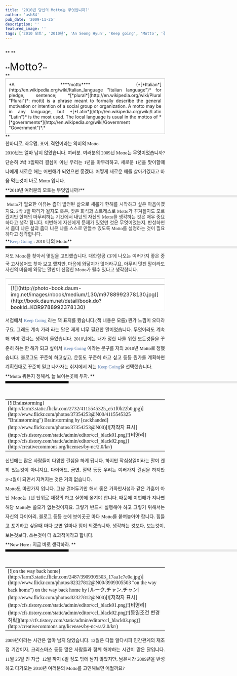 ```yaml
---
title: '2010년 당신의 Motto는 무엇입니까?'
author: 'ash84'
pub_date: '2009-11-25'
description: ''
featured_image: ''
tags: ['2010 모토', '2010년', 'An Seong Hyun', 'Keep going', 'Motto', '결심', '그래도 계속 가라', '모토', '안성현', '좌우명']
---
```



<div style="text-align: justify;"><span class="Apple-style-span" style="line-height: 48px;">**<span class="Apple-style-span" style="font-weight: normal; line-height: 18px;">  
</span>**</span></div><div style="text-align: justify;">**<span style="font-size: 24pt; ">Motto?</span>**</div><div style="text-align: justify;">**<div class="txc-textbox" style="border-top-style: solid; border-right-style: solid; border-bottom-style: solid; border-left-style: solid; border-top-width: 1px; border-right-width: 1px; border-bottom-width: 1px; border-left-width: 1px; border-top-color: rgb(203, 203, 203); border-right-color: rgb(203, 203, 203); border-bottom-color: rgb(203, 203, 203); border-left-color: rgb(203, 203, 203); background-color: rgb(255, 255, 255); padding-top: 10px; padding-right: 10px; padding-bottom: 10px; padding-left: 10px; ">*A ****motto**** (*[*Italian*](http://en.wikipedia.org/wiki/Italian_language "Italian language")* for pledge, sentence; *[*plural*](http://en.wikipedia.org/wiki/Plural "Plural")*: motti) is a phrase meant to formally describe the general motivation or intention of a social group or organization. A motto may be in any language, but *[*Latin*](http://en.wikipedia.org/wiki/Latin "Latin")* is the most used. The local language is usual in the mottos of *[*governments*](http://en.wikipedia.org/wiki/Government "Government")*.*</div>**

</div><div style="text-align: justify;"></div><div style="text-align: justify; line-height: 2; "><span style="font-size: 11pt; "><span style="font-family: Dotum; ">한마디로, 좌우명, 표어, 격언이라는 의미의 Motto. </span></span></div><div style="line-height: 2; "></div><div style="text-align: justify; line-height: 2; "></div><div style="text-align: justify; line-height: 2; "><span style="font-size: 11pt; "><span style="font-family: Dotum; ">  
 2010년도 얼마 남지 않았습니다. 여러분. 여러분의 2009년 Motto는 무엇이었습니까? 단순히 2박 3일짜리 결심이 아닌 우리는 1년을 마무리하고, 새로운 1년을 맞이할때 나에게 새로운 해는 어떤해가 되었으면 좋겠다. 어떻게 새로운 해를 살아가겠다고 마음 먹는것이 바로 Motto 입니다. </span></span></div><div style="text-align: justify;"></div><div style="text-align: justify; line-height: 2; "></div><div style="line-height: 2; "></div><div style="text-align: justify; line-height: 2; ">**<span style="font-family: Dotum; "><span style="font-size: 11pt; ">2010년 여러분의 모토는 무엇입니까?</span></span>**</div><div style="line-height: 2; "></div><div style="line-height: 2; "></div><div style="line-height: 2; "></div><div style="text-align: justify; line-height: 2; "><div style="border-left-color: rgb(0, 0, 0); border-left-width: 200px; border-left-style: solid; padding-bottom: 3px; background-color: rgb(232, 232, 232); padding-left: 6px; width: 690px; padding-right: 6px; font: normal normal bold 1pt/1 나눔고딕, sans-serif; margin-bottom: 10px; height: 1px; color: rgb(255, 255, 255); padding-top: 3px; "><span style="font-size: 11pt; "><span style="font-size: 10pt; "><span style="font-size: 11pt; "><span style="font-size: 10pt; "><span style="font-size: 10pt; "><span style="font-family: Batang; "><span style="font-size: 11pt; "><span style="font-size: 1pt; "></span></span></span></span></span></span></span></span></div></div><div style="text-align: justify; line-height: 2; "><div style="line-height: 1.7; "><span style="font-family: Dotum; "><font color="#474747"><span style="font-family: Dotum; "><span style="font-size: 11pt; ">﻿</span></span></font><span style="font-size: 10pt; "><font color="#474747"><span style="font-family: Dotum; "><span style="font-size: 11pt; ">﻿</span></span></font><span style="font-family: Dotum; "><font color="#474747"><span style="font-family: Dotum; "><span style="font-size: 11pt; ">﻿</span></span></font><span style="font-size: 10pt; "><font color="#474747"><span style="font-family: Dotum; "><span style="font-size: 11pt; ">﻿ </span></span><span class="Apple-style-span" style="color: rgb(51, 51, 51); font-family: 굴림; font-size: 12px; line-height: 18px; "><span style="font-family: Dotum; "><span style="font-size: 11pt; ">Motto가 필요한 이유는 좀더 발전된 삶으로 새롭게 한해를 시작하고 싶은 마음이겠지요. 2박 3일 짜리가 될지도 혹은, 잦은 회식과 스트레스로 Motto가 꾸겨질지도 모르겠지만 한해의 마무리하는 기간에서 내년의 자신의 Motto를 생각하는 것은 매우 중요하다고 생각 합니다. 이번해에 자신에게 문제가 있었던 것은 무엇이었는지. 반성하면서 좀더 나은 삶과 좀더 나은 나를 스스로 만들수 있도록 Motto를 설정하는 것이 필요하다고 생각합니다.</span></span></span></font></span></span></span></span></div></div><div style="text-align: justify; line-height: 2; "></div><div style="text-align: justify; line-height: 2; "></div><div style="line-height: 2; "></div><div style="text-align: justify; line-height: 2; "></div><div style="text-align: justify; line-height: 2; "></div><div style="line-height: 2; "></div><div style="text-align: justify; line-height: 2; ">**<font class="Apple-style-span" color="#5C7FB0"><span style="font-family: Dotum; "><span style="font-size: 11pt; ">Keep Going </span></span></font><span style="font-family: Dotum; "><span style="font-size: 11pt; ">: 2010 나의 Motto</span></span>**</div><div style="line-height: 2; "></div><div style="line-height: 2; "></div><div style="line-height: 2; "></div><div style="text-align: justify;border-left-color: rgb(0, 0, 0); border-left-width: 200px; border-left-style: solid; padding-bottom: 3px; background-color: rgb(232, 232, 232); padding-left: 6px; width: 690px; padding-right: 6px; font: normal normal bold 1pt/1 나눔고딕, sans-serif; margin-bottom: 10px; height: 1px; color: rgb(255, 255, 255); padding-top: 3px; line-height: 2; "><span style="font-size: 11pt; "><span style="font-size: 10pt; "><span style="font-size: 11pt; "><span style="font-size: 10pt; "><span style="font-size: 10pt; "><span style="font-family: Batang; "><span style="font-size: 11pt; "><span style="font-size: 1pt; "></span></span></span></span></span></span></span></span></div><div style="text-align: justify;line-height: 2; "><span style="font-family: Dotum; "><font color="#474747"><span style="font-family: Dotum; "><span style="font-size: 11pt; ">﻿</span></span></font><span style="font-size: 10pt; "><font color="#474747"><span style="font-family: Dotum; "><span style="font-size: 11pt; ">﻿</span></span></font><span style="font-family: Dotum; "><font color="#474747"><span style="font-family: Dotum; "><span style="font-size: 11pt; ">﻿</span></span></font><span style="font-size: 10pt; "><font color="#474747"><span style="font-family: Dotum; "><span style="font-size: 11pt; ">﻿</span></span><span class="Apple-style-span" style="color: rgb(51, 51, 51); font-family: 굴림; font-size: 12px; line-height: 18px; "><span style="font-family: Dotum; "><span style="font-size: 11pt; ">저도 Motto를 찾아서 몇일을 고민했습니다. 대한항공 CF에 나오는 여러가지 좋은 중국 고사성어도 찾아 보고 했지만, 마음에 와닿지가 않더라구요. 아무리 멋진 말이라도 자신의 마음에 와닿는 말만이 진정한 Motto가 될수 있다고 생각합니다. </span></span></span></font></span></span></span></span></div><div style="text-align: justify;"></div><div style="text-align: justify;"><table border="0" category="book_detail" cellpadding="12" cellspacing="0" height="105" key="KY_KOR9788992378130" openpost="false" style="border:1px #F3F3F3 solid; background-color:#ffffff; line-height:16px !important;" width="374"><tbody><tr><td style="padding-bottom:0px"><table border="0" cellpadding="0" cellspacing="0" width="350"><tbody><tr><td valign="top" width="68">[![](http://photo-book.daum-img.net/images/nbook/medium/130/m9788992378130.jpg)](http://book.daum.net/detail/book.do?bookid=KOR9788992378130)</td><td width="12"></td><td valign="top" width="278"><table border="0" cellpadding="0" cellspacing="0" width="100%"><tbody><tr><th align="left" colspan="2" height="18" valign="top"><font style="font-size:12px; font-weight:bold; color:#333333; font-family:굴림,gulim,sans-serif;">[**그래도 계속 가라**](http://book.daum.net/detail/book.do?bookid=KOR9788992378130)</font></th></tr><tr><td align="left" height="18" valign="top" width="55"><font style="font-size:12px; color:#999999; font-family:굴림,gulim,sans-serif; line-height:1.4;">카테고리</font></td><td align="left" height="18" valign="top"><span style="display:block; float:left; height:14px; overflow:hidden; text-overflow:ellipsis;"><font style="font-size:12px; color:#333333; font-family:굴림,gulim,sans-serif; line-height:1.4;">시/에세이</font></span></td></tr><tr><td align="left" height="36" valign="top" width="55"><font style="font-size:12px; color:#999999; font-family:굴림,gulim,sans-serif; line-height:1.4;">지은이</font></td><td align="left" height="36" valign="top"><span style="display:block; float:left; height:14px; overflow:hidden; text-overflow:ellipsis;"><font style="font-size:12px; color:#333333; font-family:굴림,gulim,sans-serif; line-height:1.4;">조셉 M. 마셜 (조화로운삶, 2008년)</font></span></td></tr><tr><td align="left" colspan="2" valign="top">[상세보기](http://book.daum.net/detail/book.do?bookid=KOR9788992378130)</td></tr></tbody></table></td></tr></tbody></table></td></tr></tbody></table></div><div style="text-align: justify;"></div><div style="text-align: justify; line-height: 2; "><span style="font-size: 11pt; "><span style="font-family: Dotum; ">서점에서 </span></span><font class="Apple-style-span" color="#5C7FB0"><span style="font-size: 11pt; "><span style="font-family: Dotum; ">Keep Going</span></span></font><span style="font-size: 11pt; "><span style="font-family: Dotum; "> 라는 책 표지를 봤습니다.(책 내용은 모름) 뭔가 느낌이 오더라구요. 그래도 계속 가라 라는 말은 제게 너무 필요한 말이었습니다. 무엇이라도 계속 해 봐야 겠다는 생각이 들었습니다. 2010년에는 내가 정한 나를 위한 모든것들을 꾸준히 하는 한 해가 되고 싶어서 </span></span><font class="Apple-style-span" color="#5C7FB0"><span style="font-size: 11pt; "><span style="font-family: Dotum; ">Keep Going</span></span></font><span style="font-size: 11pt; "><span style="font-family: Dotum; "> 이라는 문구를 저의 2010년 Motto로 정했습니다. 블로그도 꾸준히 하고싶고, 운동도 꾸준히 하고 싶고 등등 뭔가를 계획하면 계획한대로 꾸준히 밀고 나가자는 취지에서 저는 </span></span><font class="Apple-style-span" color="#5C7FB0"><span style="font-size: 11pt; "><span style="font-family: Dotum; ">Keep Going</span></span></font><span style="font-size: 11pt; "><span style="font-family: Dotum; ">을 선택했습니다. </span></span></div><div style="line-height: 2; "></div><div style="text-align: justify; line-height: 2; "></div><div style="text-align: justify; line-height: 2; "></div><div style="text-align: justify; line-height: 2; ">**<span style="font-size: 11pt; "><span style="font-family: Dotum; ">Motto 뭐든지 정해서, 늘 보이는곳에 두자. </span></span>**</div><div style="text-align: justify;"><div style="border-left-color: rgb(0, 0, 0); border-left-width: 200px; border-left-style: solid; padding-bottom: 3px; background-color: rgb(232, 232, 232); padding-left: 6px; width: 690px; padding-right: 6px; font: normal normal bold 1pt/1 나눔고딕, sans-serif; margin-bottom: 10px; height: 1px; color: rgb(255, 255, 255); padding-top: 3px; "><span style="font-size: 11pt; "><span style="font-size: 10pt; "><span style="font-size: 11pt; "><span style="font-size: 10pt; "><span style="font-size: 10pt; "><span style="font-family: Batang; "><span style="font-size: 11pt; "><span style="font-size: 1pt; "></span></span></span></span></span></span></span></span></div><div style="line-height: 1.7; "><span style="font-family: Dotum; "><font color="#474747">﻿</font><span style="font-size: 10pt; "><font color="#474747">﻿</font><span style="font-family: Dotum; "><font color="#474747">﻿</font><span style="font-size: 10pt; "><font color="#474747">﻿ </font></span></span></span></span></div><div style="line-height: 1.7; "><font class="Apple-style-span" color="#474747" face="Dotum" size="3"><span class="Apple-style-span" style="font-size: 13px; line-height: 22px;">  
<table class="flickrImgSearch"><tbody><tr><td>[![Brainstorming](http://farm3.static.flickr.com/2732/4115545325_e51f0b22b0.jpg)](http://www.flickr.com/photos/37354253@N00/4115545325 "Brainstorming")  
<span>Brainstorming by [cackhanded](http://www.flickr.com/photos/37354253@N00)</span>[![저작자 표시](http://cfs.tistory.com/static/admin/editor/ccl_black01.png)![비영리](http://cfs.tistory.com/static/admin/editor/ccl_black02.png)](http://creativecommons.org/licenses/by-nc/2.0/kr/)</td></tr></tbody></table></span></font></div></div><div style="text-align: justify; line-height: 2; "><span style="font-size: 11pt; "><span style="font-family: Dotum; ">신년에는 많은 사람들이 다양한 결심을 하게 됩니다. 하지만 작심삼일이라는 말이 괜히 있는것이 아니지요. 다이어트, 금연, 절약 등등 우리는 여러가지 결심을 하지만 3~4월이 되면서 지켜지는 것은 거의 없습니다. </span></span></div><div style="line-height: 2; "></div><div style="text-align: justify; line-height: 2; "></div><div style="text-align: justify; line-height: 2; "><span style="font-size: 11pt; "><span style="font-family: Dotum; ">  
 Motto도 마찬가지 입니다. 그냥 걸어두기만 해서 좋은 가화만사성과 같은 가훈이 아닌 Motto는 1년 단위로 재정의 하고 실행에 옮겨야 합니다. 때문에 이번해가 지나면 해당 Motto는 쓸모가 없는것이지요. 그렇기 반드시 실행해야 하고 그렇기 위해서는 자신의 다이어리, 블로그 등등 눈에 보이곳곳 마다 Motto를 붙여놓아야 합니다. 힘들고 포기하고 싶을때 마다 보면 얼마나 힘이 되겠습니까. 생각하는 것보다, 보는것이, 보는것보다, 쓰는것이 더 효과적이라고 합니다. </span></span></div><div style="line-height: 2; "></div><div style="text-align: justify; line-height: 2; "><span class="Apple-style-span" style="line-height: 20px;"><span class="Apple-style-span" style="line-height: 18px;">  
</span></span></div><div style="line-height: 2; "></div><div style="text-align: justify; line-height: 2; "></div><div style="text-align: justify; line-height: 2; ">**<span style="font-size: 11pt; "><span style="font-family: Dotum; ">Now Here : 지금 바로 생각하라. </span></span>**</div><div style="text-align: justify;"><div><div style="BORDER-LEFT: #000000 200px solid; PADDING-BOTTOM: 3px; BACKGROUND-COLOR: #e8e8e8; PADDING-LEFT: 6px; WIDTH: 690px; PADDING-RIGHT: 6px; FONT: bold 1pt/1 나눔고딕, Sans-serif; MARGIN-BOTTOM: 10px; HEIGHT: 1px; COLOR: #fff; PADDING-TOP: 3px"><span style="FONT-SIZE: 11pt"><span style="FONT-SIZE: 10pt"><span style="FONT-SIZE: 11pt"><span style="FONT-SIZE: 10pt"><span style="FONT-SIZE: 10pt"><span style="FONT-FAMILY: Batang"><span style="FONT-SIZE: 11pt"><span style="FONT-SIZE: 1pt"></span></span></span></span></span></span></span></span></div><div style="LINE-HEIGHT: 1.7"><span style="FONT-FAMILY: Dotum"><font color="#474747">﻿</font><span style="FONT-SIZE: 10pt"><font color="#474747">﻿</font><span style="FONT-FAMILY: Dotum"><font color="#474747">﻿</font><span style="FONT-SIZE: 10pt"><font color="#474747">﻿<table class="flickrImgSearch"><tbody><tr><td>[![on the way back home](http://farm3.static.flickr.com/2487/3909305503_17aa1c7e0e.jpg)](http://www.flickr.com/photos/82327812@N00/3909305503 "on the way back home")  
<span>on the way back home by [ルーク.チャン.チャン](http://www.flickr.com/photos/82327812@N00)</span>[![저작자 표시](http://cfs.tistory.com/static/admin/editor/ccl_black01.png)![비영리](http://cfs.tistory.com/static/admin/editor/ccl_black02.png)![동일조건 변경허락](http://cfs.tistory.com/static/admin/editor/ccl_black03.png)](http://creativecommons.org/licenses/by-nc-sa/2.0/kr/)</td></tr></tbody></table></font></span></span></span></span></div></div></div><div style="text-align: justify;"></div><div style="text-align: justify; line-height: 2; "><span style="font-family: Dotum; "><span style="font-size: 11pt; ">2009년이라는 시간은 얼마 남지 않았습니다. 12월은 다들 알다시피 인간관계의 재조정 기간이자, 크리스마스 등등 많은 사람들과 함께 해야하는 시간이 많은 달입니다. 11월 25일 인 지금  12월 까지 6일 정도 밖에 남지 않았지만, 남은시간 2009년을 반성하고 다가오는 2010년 여러분의 Motto를 고민해보면 어떨까요?</span></span></div><div style="text-align: justify; line-height: 2; "></div><div style="text-align: justify;"></div><div style="text-align: justify;"></div><div style="text-align: justify;"></div><div style="text-align: justify;"></div><div style="text-align: justify;">  </div>

